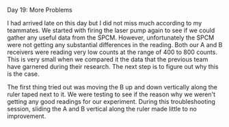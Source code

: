 Day 19: More Problems

I had arrived late on this day but I did not miss much according to my teammates. We started with firing the laser pump again to see if we could gather any useful data from the SPCM. However, unfortunately the SPCM were not getting any substantial differences in the reading. Both our A and B receivers were reading very low counts at the range of 400 to 800 counts. This is very small when we compared it the data that the previous team have garnered during their research. The next step is to figure out why this is the case. 

The first thing tried out was moving the B up and down vertically along the ruler taped next to it. We were testing to see if the reason why we weren't getting any good readings for our experiment. During this troubleshooting session, sliding the A and B vertical along the ruler made little to no improvement.